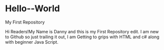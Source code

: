 # Hello--World
My First Repository

Hi Readers!My Name is Danny and this is my First Repository edit. I am new to Github so just trailing it out, I am Getting to grips with HTML and c# along with beginner Java Script.
